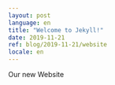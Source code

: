 ```yaml
---
layout: post
language: en
title: "Welcome to Jekyll!"
date: 2019-11-21
ref: blog/2019-11-21/website
locale: en
---
```


Our new Website
